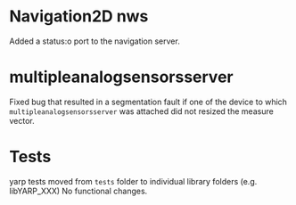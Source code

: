 # Navigation2D nws

Added a status:o port to the navigation server.

# multipleanalogsensorsserver

Fixed bug that resulted in a segmentation fault if one of the device to which
`multipleanalogsensorsserver` was attached did not resized the measure vector.

# Tests
yarp tests moved from `tests` folder to individual library folders (e.g. libYARP_XXX)
No functional changes.